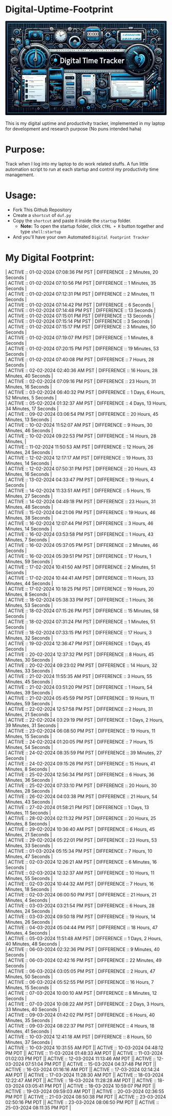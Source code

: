 # Digital-Uptime-Footprint

<img src="banner.jpg">

This is my digital uptime and productivity tracker, implemented in my laptop for development and research purpose (No puns intended haha)

# Purpose:

Track when I log into my laptop to do work related stuffs. A fun little automation script to run at each startup and control my productivity time management.

# Usage:

- Fork This Github Repository
- Create a `shortcut` of `duf.py`
- Copy the `shortcut` and paste it inside the `startup` folder.
  - **Note:** To open the startup folder, click `CTRL + R` button together and type `shell:startup`
- And you'll have your own Automated `Digital Footprint Tracker`

# My Digital Footprint:

| ACTIVE :: 01-02-2024 07:08:36 PM PST | DIFFERENCE :: 2 Minutes, 20 Seconds | <br>
| ACTIVE :: 01-02-2024 07:10:56 PM PST | DIFFERENCE :: 1 Minutes, 35 Seconds | <br>
| ACTIVE :: 01-02-2024 07:12:31 PM PST |
DIFFERENCE :: 2 Minutes, 11 Seconds | <br>
| ACTIVE :: 01-02-2024 07:14:42 PM PST | DIFFERENCE :: 6 Seconds | <br>
| ACTIVE :: 01-02-2024 07:14:48 PM PST | DIFFERENCE :: 13 Seconds | <br>
| ACTIVE :: 01-02-2024 07:15:01 PM PST | DIFFERENCE :: 13 Seconds | <br>
| ACTIVE :: 01-02-2024 07:15:14 PM PST | DIFFERENCE :: 3 Seconds | <br>
| ACTIVE :: 01-02-2024 07:15:17 PM PST |
DIFFERENCE :: 3 Minutes, 50 Seconds | <br>
| ACTIVE :: 01-02-2024 07:19:07 PM PST |
 DIFFERENCE :: 1 Minutes, 8 Seconds | <br>
| ACTIVE :: 01-02-2024 07:20:15 PM PST | DIFFERENCE :: 19 Minutes, 53 Seconds | <br>
| ACTIVE :: 01-02-2024 07:40:08 PM PST | DIFFERENCE :: 7 Hours, 28 Seconds | <br>
| ACTIVE :: 02-02-2024 02:40:36 AM PST | DIFFERENCE :: 16 Hours, 28 Minutes, 40 Seconds | <br>
| ACTIVE :: 02-02-2024 07:09:16 PM PST | DIFFERENCE :: 23 Hours, 31 Minutes, 16 Seconds | <br>
| ACTIVE :: 03-02-2024 06:40:32 PM PST | DIFFERENCE :: 1 Days, 6 Hours, 52 Minutes, 5 Seconds | <br>
| ACTIVE :: 05-02-2024 01:32:37 AM PST | DIFFERENCE :: 4 Days, 13 Hours, 34 Minutes, 17 Seconds | <br>
| ACTIVE :: 09-02-2024 03:06:54 PM PST | DIFFERENCE :: 20 Hours, 45 Minutes, 13 Seconds | <br>
| ACTIVE :: 10-02-2024 11:52:07 AM PST | DIFFERENCE :: 9 Hours, 30 Minutes, 46 Seconds | <br>
| ACTIVE :: 10-02-2024 09:22:53 PM PST | DIFFERENCE :: 14 Hours, 28 Minutes,  | <br>
| ACTIVE :: 11-02-2024 11:50:53 AM PST | DIFFERENCE :: 12 Hours, 26 Minutes, 24 Seconds | <br>
| ACTIVE :: 12-02-2024 12:17:17 AM PST | DIFFERENCE :: 19 Hours, 33 Minutes, 14 Seconds | <br>
| ACTIVE :: 12-02-2024 07:50:31 PM PST | DIFFERENCE :: 20 Hours, 43 Minutes, 16 Seconds | <br>
| ACTIVE :: 13-02-2024 04:33:47 PM PST | DIFFERENCE :: 19 Hours, 4 Seconds | <br>
| ACTIVE :: 14-02-2024 11:33:51 AM PST | DIFFERENCE :: 5 Hours, 15 Minutes, 27 Seconds | <br>
| ACTIVE :: 14-02-2024 04:49:18 PM PST | DIFFERENCE :: 23 Hours, 31 Minutes, 48 Seconds | <br>
| ACTIVE :: 15-02-2024 04:21:06 PM PST | DIFFERENCE :: 19 Hours, 46 Minutes, 38 Seconds | <br>
| ACTIVE :: 16-02-2024 12:07:44 PM PST | DIFFERENCE :: 3 Hours, 46 Minutes, 14 Seconds | <br>
| ACTIVE :: 16-02-2024 03:53:58 PM PST | DIFFERENCE :: 1 Hours, 43 Minutes, 7 Seconds | <br>
| ACTIVE :: 16-02-2024 05:37:05 PM PST | DIFFERENCE :: 2 Minutes, 46 Seconds | <br>
| ACTIVE :: 16-02-2024 05:39:51 PM PST | DIFFERENCE :: 17 Hours, 1 Minutes, 59 Seconds | <br>
| ACTIVE :: 17-02-2024 10:41:50 AM PST | DIFFERENCE :: 2 Minutes, 51 Seconds | <br>
| ACTIVE :: 17-02-2024 10:44:41 AM PST | DIFFERENCE :: 11 Hours, 33 Minutes, 44 Seconds | <br>
| ACTIVE :: 17-02-2024 10:18:25 PM PST | DIFFERENCE :: 19 Hours, 20 Minutes, 8 Seconds | <br>
| ACTIVE :: 18-02-2024 05:38:33 PM PST | DIFFERENCE :: 1 Hours, 36 Minutes, 53 Seconds | <br>
| ACTIVE :: 18-02-2024 07:15:26 PM PST | DIFFERENCE :: 15 Minutes, 58 Seconds | <br>
| ACTIVE :: 18-02-2024 07:31:24 PM PST | DIFFERENCE :: 1 Minutes, 51 Seconds | <br>
| ACTIVE :: 18-02-2024 07:33:15 PM PST | DIFFERENCE :: 17 Hours, 3 Minutes, 32 Seconds | <br>
| ACTIVE :: 19-02-2024 12:36:47 PM PST | DIFFERENCE :: 1 Days, 45 Seconds | <br>
| ACTIVE :: 20-02-2024 12:37:32 PM PST | DIFFERENCE :: 8 Hours, 45 Minutes, 30 Seconds | <br>
| ACTIVE :: 20-02-2024 09:23:02 PM PST | DIFFERENCE :: 14 Hours, 32 Minutes, 33 Seconds | <br>
| ACTIVE :: 21-02-2024 11:55:35 AM PST | DIFFERENCE :: 3 Hours, 55 Minutes, 45 Seconds | <br>
| ACTIVE :: 21-02-2024 03:51:20 PM PST | DIFFERENCE :: 1 Hours, 54 Minutes, 39 Seconds | <br>
| ACTIVE :: 21-02-2024 05:45:59 PM PST | DIFFERENCE :: 19 Hours, 11 Minutes, 59 Seconds | <br>
| ACTIVE :: 22-02-2024 12:57:58 PM PST | DIFFERENCE :: 2 Hours, 31 Minutes, 21 Seconds | <br>
| ACTIVE :: 22-02-2024 03:29:19 PM PST | DIFFERENCE :: 1 Days, 2 Hours, 39 Minutes, 31 Seconds | <br>
| ACTIVE :: 23-02-2024 06:08:50 PM PST | DIFFERENCE :: 19 Hours, 11 Minutes, 15 Seconds | <br>
| ACTIVE :: 24-02-2024 01:20:05 PM PST | DIFFERENCE :: 7 Hours, 15 Minutes, 54 Seconds | <br>
| ACTIVE :: 24-02-2024 08:35:59 PM PST | DIFFERENCE :: 39 Minutes, 27 Seconds | <br>
| ACTIVE :: 24-02-2024 09:15:26 PM PST | DIFFERENCE :: 15 Hours, 41 Minutes, 8 Seconds | <br>
| ACTIVE :: 25-02-2024 12:56:34 PM PST | DIFFERENCE :: 6 Hours, 36 Minutes, 36 Seconds | <br>
| ACTIVE :: 25-02-2024 07:33:10 PM PST | DIFFERENCE :: 20 Hours, 30 Minutes, 28 Seconds | <br>
| ACTIVE :: 26-02-2024 04:03:38 PM PST | DIFFERENCE :: 21 Hours, 54 Minutes, 43 Seconds | <br>
| ACTIVE :: 27-02-2024 01:58:21 PM PST | DIFFERENCE :: 1 Days, 13 Minutes, 11 Seconds | <br>
| ACTIVE :: 28-02-2024 02:11:32 PM PST | DIFFERENCE :: 20 Hours, 25 Minutes, 8 Seconds | <br>
| ACTIVE :: 29-02-2024 10:36:40 AM PST | DIFFERENCE :: 6 Hours, 45 Minutes, 21 Seconds | <br>
| ACTIVE :: 29-02-2024 05:22:01 PM PST | DIFFERENCE :: 23 Hours, 53 Minutes, 33 Seconds | <br>
| ACTIVE :: 01-03-2024 05:15:34 PM PST | DIFFERENCE :: 7 Hours, 10 Minutes, 47 Seconds | <br>
| ACTIVE :: 02-03-2024 12:26:21 AM PST | DIFFERENCE :: 6 Minutes, 16 Seconds | <br>
| ACTIVE :: 02-03-2024 12:32:37 AM PST | DIFFERENCE :: 10 Hours, 11 Minutes, 55 Seconds | <br>
| ACTIVE :: 02-03-2024 10:44:32 AM PST | DIFFERENCE :: 7 Hours, 16 Minutes, 18 Seconds | <br>
| ACTIVE :: 02-03-2024 06:00:50 PM PST | DIFFERENCE :: 21 Hours, 21 Minutes, 4 Seconds | <br>
| ACTIVE :: 03-03-2024 03:21:54 PM PST | DIFFERENCE :: 6 Hours, 28 Minutes, 24 Seconds | <br>
| ACTIVE :: 03-03-2024 09:50:18 PM PST | DIFFERENCE :: 19 Hours, 14 Minutes, 26 Seconds | <br>
| ACTIVE :: 04-03-2024 05:04:44 PM PST | DIFFERENCE :: 18 Hours, 47 Minutes, 4 Seconds | <br>
| ACTIVE :: 05-03-2024 11:51:48 AM PST | DIFFERENCE :: 1 Days, 2 Hours, 40 Minutes, 48 Seconds | <br>
| ACTIVE :: 06-03-2024 02:32:36 PM PST | DIFFERENCE :: 9 Minutes, 40 Seconds | <br>
| ACTIVE :: 06-03-2024 02:42:16 PM PST | DIFFERENCE :: 22 Minutes, 49 Seconds | <br>
| ACTIVE :: 06-03-2024 03:05:05 PM PST | DIFFERENCE :: 2 Hours, 47 Minutes, 50 Seconds | <br>
| ACTIVE :: 06-03-2024 05:52:55 PM PST | DIFFERENCE :: 16 Hours, 7 Minutes, 15 Seconds | <br>
| ACTIVE :: 07-03-2024 10:00:10 AM PST | DIFFERENCE :: 8 Minutes, 12 Seconds | <br>
| ACTIVE :: 07-03-2024 10:08:22 AM PST | DIFFERENCE :: 2 Days, 3 Hours, 33 Minutes, 40 Seconds | <br>
| ACTIVE :: 09-03-2024 01:42:02 PM PST | DIFFERENCE :: 6 Hours, 40 Minutes, 35 Seconds | <br>
| ACTIVE :: 09-03-2024 08:22:37 PM PST | DIFFERENCE :: 4 Hours, 18 Minutes, 41 Seconds | <br>
| ACTIVE :: 10-03-2024 12:41:18 AM PST | DIFFERENCE :: 8 Hours, 50 Minutes, 37 Seconds | <br>
| ACTIVE :: 10-03-2024 10:31:55 AM PDT || ACTIVE :: 10-03-2024 04:48:12 PM PDT || ACTIVE :: 11-03-2024 01:48:33 AM PDT || ACTIVE :: 11-03-2024 01:02:03 PM PDT || ACTIVE :: 12-03-2024 11:13:46 AM PDT || ACTIVE :: 12-03-2024 07:51:04 PM PDT || ACTIVE :: 15-03-2024 04:37:48 PM PDT || ACTIVE :: 16-03-2024 01:16:16 AM PDT || ACTIVE :: 17-03-2024 02:14:24 AM PDT || ACTIVE :: 17-03-2024 11:28:30 AM PDT || ACTIVE :: 18-03-2024 12:22:47 AM PDT || ACTIVE :: 18-03-2024 11:28:28 AM PDT || ACTIVE :: 18-03-2024 03:05:41 PM PDT || ACTIVE :: 18-03-2024 10:59:07 PM PDT || ACTIVE :: 19-03-2024 09:59:03 AM PDT || ACTIVE :: 20-03-2024 02:36:55 PM PDT || ACTIVE :: 21-03-2024 08:50:38 PM PDT || ACTIVE :: 23-03-2024 02:50:16 PM PDT || ACTIVE :: 23-03-2024 08:06:50 PM PDT || ACTIVE :: 25-03-2024 08:11:35 PM PDT |